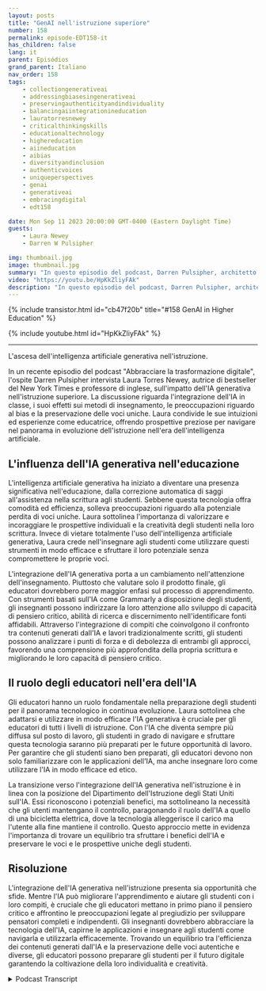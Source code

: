 ```yaml
---
layout: posts
title: "GenAI nell'istruzione superiore"
number: 158
permalink: episode-EDT158-it
has_children: false
lang: it
parent: Episódios
grand_parent: Italiano
nav_order: 158
tags:
    - collectiongenerativeai
    - addressingbiasesingenerativeai
    - preservingauthenticityandindividuality
    - balancingaiintegrationineducation
    - lauratorresnewey
    - criticalthinkingskills
    - educationaltechnology
    - highereducation
    - aiineducation
    - aibias
    - diversityandinclusion
    - authenticvoices
    - uniqueperspectives
    - genai
    - generativeai
    - embracingdigital
    - edt158

date: Mon Sep 11 2023 20:00:00 GMT-0400 (Eastern Daylight Time)
guests:
    - Laura Newey
    - Darren W Pulsipher

img: thumbnail.jpg
image: thumbnail.jpg
summary: "In questo episodio del podcast, Darren Pulsipher, architetto delle soluzioni principale del settore pubblico presso Intel, intervista Laura Torres Newey, autrice di successo del New York Times e professore universitario, riguardo all'impatto dell'IA generativa nell'istruzione superiore. Questo episodio approfondisce le sfide e le opportunità presentate dall'integrazione dell'IA generativa in aula, mettendo in evidenza la necessità di abilità di pensiero critico, le preoccupazioni legate ai pregiudizi e garantire la conservazione di voci uniche."
video: "https://youtu.be/HpKkZliyFAk"
description: "In questo episodio del podcast, Darren Pulsipher, architetto delle soluzioni principale del settore pubblico presso Intel, intervista Laura Torres Newey, autrice di successo del New York Times e professore universitario, riguardo all'impatto dell'IA generativa nell'istruzione superiore. Questo episodio approfondisce le sfide e le opportunità presentate dall'integrazione dell'IA generativa in aula, mettendo in evidenza la necessità di abilità di pensiero critico, le preoccupazioni legate ai pregiudizi e garantire la conservazione di voci uniche."
---
```


<div>
{% include transistor.html id="cb47f20b" title="#158 GenAI in Higher Education" %}

{% include youtube.html id="HpKkZliyFAk" %}
</div>

---

L'ascesa dell'intelligenza artificiale generativa nell'istruzione.

In un recente episodio del podcast "Abbracciare la trasformazione digitale", l'ospite Darren Pulsipher intervista Laura Torres Newey, autrice di bestseller del New York Times e professore di inglese, sull'impatto dell'IA generativa nell'istruzione superiore. La discussione riguarda l'integrazione dell'IA in classe, i suoi effetti sui metodi di insegnamento, le preoccupazioni riguardo al bias e la preservazione delle voci uniche. Laura condivide le sue intuizioni ed esperienze come educatrice, offrendo prospettive preziose per navigare nel panorama in evoluzione dell'istruzione nell'era dell'intelligenza artificiale.

## L'influenza dell'IA generativa nell'educazione

L'intelligenza artificiale generativa ha iniziato a diventare una presenza significativa nell'educazione, dalla correzione automatica di saggi all'assistenza nella scrittura agli studenti. Sebbene questa tecnologia offra comodità ed efficienza, solleva preoccupazioni riguardo alla potenziale perdita di voci uniche. Laura sottolinea l'importanza di valorizzare e incoraggiare le prospettive individuali e la creatività degli studenti nella loro scrittura. Invece di vietare totalmente l'uso dell'intelligenza artificiale generativa, Laura crede nell'insegnare agli studenti come utilizzare questi strumenti in modo efficace e sfruttare il loro potenziale senza compromettere le proprie voci.

L'integrazione dell'IA generativa porta a un cambiamento nell'attenzione dell'insegnamento. Piuttosto che valutare solo il prodotto finale, gli educatori dovrebbero porre maggior enfasi sul processo di apprendimento. Con strumenti basati sull'IA come Grammarly a disposizione degli studenti, gli insegnanti possono indirizzare la loro attenzione allo sviluppo di capacità di pensiero critico, abilità di ricerca e discernimento nell'identificare fonti affidabili. Attraverso l'integrazione di compiti che coinvolgono il confronto tra contenuti generati dall'IA e lavori tradizionalmente scritti, gli studenti possono analizzare i punti di forza e di debolezza di entrambi gli approcci, favorendo una comprensione più approfondita della propria scrittura e migliorando le loro capacità di pensiero critico.

## Il ruolo degli educatori nell'era dell'IA

Gli educatori hanno un ruolo fondamentale nella preparazione degli studenti per il panorama tecnologico in continua evoluzione. Laura sottolinea che adattarsi e utilizzare in modo efficace l'IA generativa è cruciale per gli educatori di tutti i livelli di istruzione. Con l'IA che diventa sempre più diffusa sul posto di lavoro, gli studenti in grado di navigare e sfruttare questa tecnologia saranno più preparati per le future opportunità di lavoro. Per garantire che gli studenti siano ben preparati, gli educatori devono non solo familiarizzare con le applicazioni dell'IA, ma anche insegnare loro come utilizzare l'IA in modo efficace ed etico.

La transizione verso l'integrazione dell'IA generativa nell'istruzione è in linea con la posizione del Dipartimento dell'Istruzione degli Stati Uniti sull'IA. Essi riconoscono i potenziali benefici, ma sottolineano la necessità che gli utenti mantengano il controllo, paragonando il ruolo dell'IA a quello di una bicicletta elettrica, dove la tecnologia alleggerisce il carico ma l'utente alla fine mantiene il controllo. Questo approccio mette in evidenza l'importanza di trovare un equilibrio tra sfruttare i benefici dell'IA e preservare le voci e le prospettive uniche degli studenti.

## Risoluzione

L'integrazione dell'IA generativa nell'istruzione presenta sia opportunità che sfide. Mentre l'IA può migliorare l'apprendimento e aiutare gli studenti con i loro compiti, è cruciale che gli educatori mettano in primo piano il pensiero critico e affrontino le preoccupazioni legate al pregiudizio per sviluppare pensatori completi e indipendenti. Gli insegnanti dovrebbero abbracciare la tecnologia dell'IA, capirne le applicazioni e insegnare agli studenti come navigarla e utilizzarla efficacemente. Trovando un equilibrio tra l'efficienza dei contenuti generati dall'IA e la preservazione delle voci autentiche e diverse, gli educatori possono preparare gli studenti per il futuro digitale garantendo la coltivazione della loro individualità e creatività.



<details>
<summary> Podcast Transcript </summary>

<p></p>

</details>
